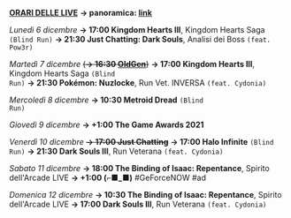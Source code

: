 <b><u>ORARI DELLE LIVE</u></b>
<b>→ panoramica: <a href="https://trello.com/b/iKwdSGf3/sabaku">link</a></b>

<i>Lunedì 6 dicembre</i>
<b>→ 17:00 Kingdom Hearts III</b>, Kingdom Hearts Saga <code>(Blind Run)</code>
<b>→ 21:30 Just Chatting: Dark Souls</b>, Analisi dei Boss <code>(feat. Pow3r)</code>

<i>Martedì 7 dicembre</i>
<s>(<b>→ 16:30 <a href="https://www.twitch.tv/oldgenproject">OldGen</a></b>)</s>
<b>→ 17:00 Kingdom Hearts III</b>, Kingdom Hearts Saga <code>(Blind Run)</code>
<b>→ 21:30 Pokémon: Nuzlocke</b>, Run Vet. INVERSA <code>(feat. Cydonia)</code>

<i>Mercoledì 8 dicembre</i>
<b>→ 10:30 Metroid Dread</b> <code>(Blind Run)</code>

<i>Giovedì 9 dicembre</i>
<b>→ +1:00 The Game Awards 2021</b>

<i>Venerdì 10 dicembre</i>
<s><b>→ 17:00 Just Chatting</b></s>
<b>→ 17:00 Halo Infinite</b> <code>(Blind Run)</code>
<b>→ 21:30 Dark Souls III</b>, Run Veterana <code>(feat. Cydonia)</code>

<i>Sabato 11 dicembre</i>
<b>→ 18:00 The Binding of Isaac: Repentance</b>, Spirito dell'Arcade LIVE
<b>→ +1:00 (⌐■_■)</b> #GeForceNOW #ad

<i>Domenica 12 dicembre</i>
<b>→ 10:30 The Binding of Isaac: Repentance</b>, Spirito dell'Arcade LIVE
<b>→ 17:00 Dark Souls III</b>, Run Veterana <code>(feat. Cydonia)</code>
